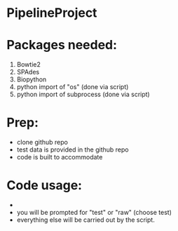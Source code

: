 # PipelineProject
# Packages needed:
1. Bowtie2
2. SPAdes
3. Biopython
4. python import of "os" (done via script)
5. python import of subprocess (done via script)

# Prep:
- clone github repo
- test data is provided in the github repo
- code is built to accommodate

# Code usage:
- 
- you will be prompted for "test" or "raw" (choose test)
- everything else will be carried out by the script. 